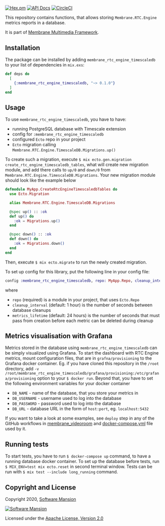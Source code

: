 # 

[![Hex.pm](https://img.shields.io/hexpm/v/membrane_rtc_engine_timescaledb.svg)](https://hex.pm/packages/membrane_rtc_engine_timescaledb)
[![API Docs](https://img.shields.io/badge/api-docs-yellow.svg?style=flat)](https://hexdocs.pm/membrane_rtc_engine_timescaledb)
[![CircleCI](https://circleci.com/gh/membraneframework/membrane_rtc_engine_timescaledb.svg?style=svg)](https://circleci.com/gh/membraneframework/membrane_rtc_engine_timescaledb)

This repository contains functions, that allows storing `Membrane.RTC.Engine` metrics reports in a database.

It is part of [Membrane Multimedia Framework](https://membraneframework.org).

## Installation

The package can be installed by adding `membrane_rtc_engine_timescaledb` to your list of dependencies in `mix.exs`:

```elixir
def deps do
  [
    {:membrane_rtc_engine_timescaledb, "~> 0.1.0"}
  ]
end
```

## Usage

To use `membrane_rtc_engine_timescaledb`, you have to have: 
 * running PostgreSQL database with Timescale extension
 * config for `:membrane_rtc_engine_timescaledb`
 * configured `Ecto` repo in your project
 * `Ecto` migration calling `Membrane.RTC.Engine.TimescaleDB.Migrations.up()` 

To create such a migration, execute `$ mix ecto.gen.migration create_rtc_engine_timescaledb_tables`, what will create new migration module, and add there calls to `up/0` and `down/0` from `Membrane.RTC.Engine.TimescaleDB.Migrations`. Your new migration module should look like the example below
```elixir
defmodule MyApp.CreateRtcEngineTimescaledbTables do
  use Ecto.Migration

  alias Membrane.RTC.Engine.TimescaleDB.Migrations

  @spec up() :: :ok
  def up() do
    :ok = Migrations.up()
  end

  @spec down() :: :ok
  def down() do
    :ok = Migrations.down()
  end
end
```
Then, execute `$ mix ecto.migrate` to run the newly created migration.

To set up config for this library, put the following line in your config file: 
```elixir
config :membrane_rtc_engine_timescaledb, repo: MyApp.Repo, cleanup_interval: 60 * 60, metrics_lifetime: 60 * 60 * 24
```
where 
 * `repo` (required) is a module in your project, that uses `Ecto.Repo`
 * `cleanup_interval` (default: 1 hour) is the number of seconds between database cleanups 
 * `metrics_lifetime` (default: 24 hours) is the number of seconds that must pass from creation before each metric can be deleted during cleanup

## Metrics visualisation with Grafana

Metrics stored in the database using `membrane_rtc_engine_timescaledb` can be simply visualized using Grafana.
To start the dashboard with RTC Engine metrics, mount configuration files, that are in `grafna/provisioning` to the Grafana docker container.
Eg. if you have cloned this repository in the `/root` directory, add `-v /root/membrane_rtc_engine_timescaledb/grafana/provisioning:/etc/grafana/provisioning` option to your `$ docker run`. Beyond that, you have to set the following environment variables for your docker container
 * `DB_NAME` - name of the database, that you store your metrics in
 * `DB_USERNAME` - username used to log into the database
 * `DB_PASSWORD` - password used to log into the database
 * `DB_URL` - database URL in the form of `host:port`, eg. `localhost:5432`

If you want to take a look at some examples, see `deploy` step in any of the GitHub workflows in [membrane_videoroom](https://github.com/membraneframework/membrane_videoroom/tree/master/.github/workflows) and [docker-compose.yml](https://github.com/membraneframework/membrane_videoroom/blob/master/docker-compose.yml) file used by it.

## Running tests

To start tests, you have to run `$ docker-compose up` command, to have a running database docker container. To set up the database before tests, run `$ MIX_ENV=test mix ecto.reset` in second terminal window. Tests can be run with `$ mix test --include long_running` command.

## Copyright and License

Copyright 2020, [Software Mansion](https://swmansion.com/?utm_source=git&utm_medium=readme&utm_campaign=membrane_template_plugin)

[![Software Mansion](https://logo.swmansion.com/logo?color=white&variant=desktop&width=200&tag=membrane-github)](https://swmansion.com/?utm_source=git&utm_medium=readme&utm_campaign=membrane_template_plugin)

Licensed under the [Apache License, Version 2.0](LICENSE)

